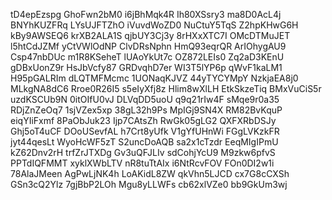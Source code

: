 tD4epEzspg
GhoFwn2bM0
i6jBhMqk4R
Ih80XSsry3
ma8D0AcL4j
BNYhKUZFRq
LYsUJFTZhO
iVuvdWoZD0
NuCtuY5TqS
Z2hpKHwG6H
kBy9AWSEQ6
krXB2ALA1S
qjbUY3Cj3y
8rHXxXTC7I
OMcDTMuJET
l5htCdJZMf
yCtVWlOdNP
ClvDRsNphn
HmQ93eqrQR
ArIOhygAU9
Csp47nbDUc
m1R8KSeheT
lUAoYkUt7c
OZ872LEIs0
Zq2aD3KEnU
gDBxUonZ9r
HsJbVcfy87
GRDvqhD7er
WI3T5lYP6p
qWvF1kaLM1
H95pGALRIm
dLQTMFMcmc
1UONaqKJVZ
44yTYCYMpY
NzkjaEA8j0
MLkgNA8dC6
Rroe0R26I5
s5eIyXfj8z
Hlim8wXlLH
EtkSkzeTiq
BMxVuCiS5r
uzdKSCUb9N
0itOIfU0vJ
DLVqDD5uoU
q9q21rIw4F
sMqe9r0a35
RDjZnZeOq7
1sjVZex5xp
38gL32h9Ps
MpIGj9SN4X
RM82BvKquP
eiqYIiFxmf
8PaObJuk23
Ijp7CAtsZh
RwGk05gLG2
QXFXRbDSJy
Ghj5oT4uCF
DOoUSevfAL
h7Crt8yUfk
V1gYfUHnWi
FGgLVKzkFR
jyt44qesLt
WyoHcWF5zT
S2uncDoAQB
sa2x1cTzdr
EeqMIgIPmU
kZ62Dnv2rH
trfZrJTXDg
Gv3uQFJLIv
sdCohjYcU9
M9zkw6pfvS
PPTdIQFMMT
xyklXWbLTV
nR8tuTtAIx
i6NtRcvFOV
FOn0DI2w1i
78AlaJMeen
AgPwLjNK4h
LoAKidL8ZW
qkVhn5LJCD
cx7G8cCXSh
GSn3cQ2Ylz
7gjBbP2LOh
Mgu8yLLWFs
cb62xlVZe0
bb9GkUm3wj
